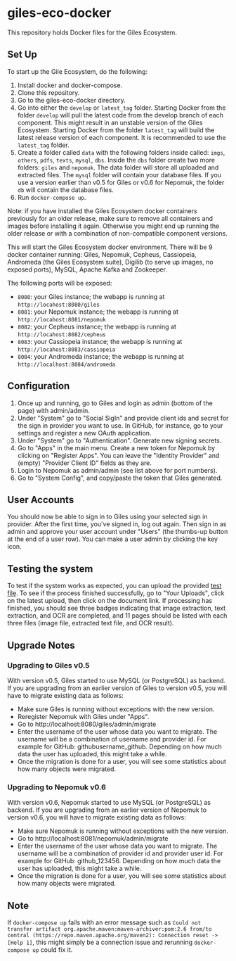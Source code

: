 # giles-eco-docker

This repository holds Docker files for the Giles Ecosystem.

## Set Up
To start up the Gile Ecosystem, do the following:

1. Install docker and docker-compose.
1. Clone this repository.
1. Go to the giles-eco-docker directory.
1. Go into either the `develop` or `latest_tag` folder. Starting Docker from the folder `develop` will pull the latest code from the develop branch of each component. This might result in an unstable version of the Giles Ecosystem. Starting Docker from the folder `latest_tag` will build the latest release version of each component. It is recommended to use the `latest_tag` folder.
1. Create a folder called `data` with the following folders inside called: `imgs`, `others`, `pdfs`, `texts`, `mysql`, `dbs`. Inside the `dbs` folder create two more folders: `giles` and `nepomuk`. The data folder will store all uploaded and extracted files. The `mysql` folder will contain your database files. If you use a version earlier than v0.5 for Giles or v0.6 for Nepomuk, the folder `db` will contain the database files.
1. Run `docker-compose up`.

Note: if you have installed the Giles Ecosystem docker containers previously for an older release, make sure to remove all containers and images before installing it again. Otherwise you might end up running the older release or with a combination of non-compatible component versions.

This will start the Giles Ecosystem docker environment. There will be 9 docker container running: Giles, Nepomuk, Cepheus, Cassiopeia, Andromeda (the Giles Ecosystem suite), Digilib (to serve up images, no exposed ports), MySQL, Apache Kafka and Zookeeper.

The following ports will be exposed:
* `8080`: your Giles instance; the webapp is running at `http://locahost:8080/giles`
* `8081`: your Nepomuk instance; the webapp is running at `http://locahost:8081/nepomuk`
* `8082`: your Cepheus instance; the webapp is running at `http://locahost:8082/cepheus`
* `8083`: your Cassiopeia instance; the webapp is running at `http://locahost:8083/cassiopeia`
* `8084`: your Andromeda instance; the webapp is running at `http://localhost:8084/andromeda`

## Configuration
1. Once up and running, go to Giles and login as admin (bottom of the page) with admin/admin.
1. Under "System" go to "Social SigIn" and provide client ids and secret for the sign in provider you want to use. In GitHub, for instance, go to your settings and register a new OAuth application.
1. Under "System" go to "Authentication". Generate new signing secrets.
1. Go to "Apps" in the main menu. Create a new token for Nepomuk by clicking on "Register Apps". You can leave the "Identity Provider" and (empty) "Provider Client ID" fields as they are.
1. Login to Nepomuk as admin/admin (see list above for port numbers).
1. Go to "System Config", and copy/paste the token that Giles generated.

## User Accounts

You should now be able to sign in to Giles using your selected sign in provider. After the first time, you've signed in, log out again. Then sign in as admin and approve your user account under "Users" (the thumbs-up button at the end of a user row). You can make a user admin by clicking the key icon.

## Testing the system
To test if the system works as expected, you can upload the provided [test file](https://github.com/diging/giles-eco-docker/blob/master/GraceHopperWikipedia.pdf). To see if the process finished successfully, go to "Your Uploads", click on the latest upload, then click on the document link. If processing has finished, you should see three badges indicating that image extraction, text extraction, and OCR are completed, and 11 pages should be listed with each three files (image file, extracted text file, and OCR result).

## Upgrade Notes

### Upgrading to Giles v0.5

With version v0.5, Giles started to use MySQL (or PostgreSQL) as backend. If you are upgrading from an earlier version of Giles to version v0.5, you will have to migrate existing data as follows:
* Make sure Giles is running without exceptions with the new version.
* Reregister Nepomuk with Giles under "Apps".
* Go to http://localhost:8080/giles/admin/migrate
* Enter the username of the user whose data you want to migrate. The username will be a combination of username and provider id. For example for GitHub: githubusername_github. Depending on how much data the user has uploaded, this might take a while.
* Once the migration is done for a user, you will see some statistics about how many objects were migrated.

### Upgrading to Nepomuk v0.6

With version v0.6, Nepomuk started to use MySQL (or PostgreSQL) as backend. If you are upgrading from an earlier version of Nepomuk to version v0.6, you will have to migrate existing data as follows:
* Make sure Nepomuk is running without exceptions with the new version.
* Go to http://localhost:8081/nepomuk/admin/migrate
* Enter the username of the user whose data you want to migrate. The username will be a combination of provider id and provider user id. For example for GitHub: github_123456. Depending on how much data the user has uploaded, this might take a while.
* Once the migration is done for a user, you will see some statistics about how many objects were migrated.

## Note
If `docker-compose up` fails with an error message such as `Could not transfer artifact org.apache.maven:maven-archiver:pom:2.6 from/to central (https://repo.maven.apache.org/maven2): Connection reset -> [Help 1]`, this might simply be a connection issue and rerunning `docker-compose up` could fix it.


